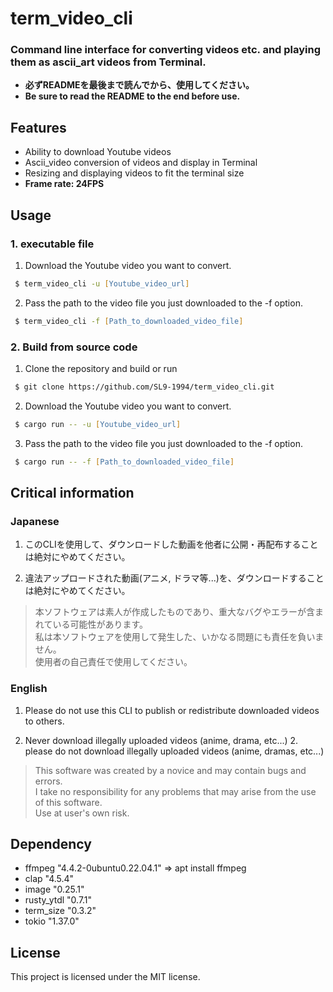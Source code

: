# term_video_cli
### Command line interface for converting videos etc. and playing them as ascii_art videos from Terminal.

* **必ずREADMEを最後まで読んでから、使用してください。**  
* **Be sure to read the README to the end before use.**

## Features
* Ability to download Youtube videos
* Ascii_video conversion of videos and display in Terminal
* Resizing and displaying videos to fit the terminal size
* **Frame rate: 24FPS**

## Usage
### 1. executable file
1. Download the Youtube video you want to convert.

```zsh
 $ term_video_cli -u [Youtube_video_url]
```
2. Pass the path to the video file you just downloaded to the -f option.

```zsh
 $ term_video_cli -f [Path_to_downloaded_video_file]
```

### 2. Build from source code
1. Clone the repository and build or run
```zsh
 $ git clone https://github.com/SL9-1994/term_video_cli.git
```

2. Download the Youtube video you want to convert.
```zsh
 $ cargo run -- -u [Youtube_video_url]
```

3. Pass the path to the video file you just downloaded to the -f option.
```zsh
 $ cargo run -- -f [Path_to_downloaded_video_file]
```

## Critical information

### Japanese
1. このCLIを使用して、ダウンロードした動画を他者に公開・再配布することは絶対にやめてください。

2. 違法アップロードされた動画(アニメ, ドラマ等...)を、ダウンロードすることは絶対にやめてください。

> 本ソフトウェアは素人が作成したものであり、重大なバグやエラーが含まれている可能性があります。  
> 私は本ソフトウェアを使用して発生した、いかなる問題にも責任を負いません。   
> 使用者の自己責任で使用してください。  

### English
1. Please do not use this CLI to publish or redistribute downloaded videos to others.

2. Never download illegally uploaded videos (anime, drama, etc...) 2. please do not download illegally uploaded videos (anime, dramas, etc...)

> This software was created by a novice and may contain bugs and errors.  
> I take no responsibility for any problems that may arise from the use of this software.  
> Use at user's own risk.

## Dependency
* ffmpeg      "4.4.2-0ubuntu0.22.04.1" => apt install ffmpeg
* clap        "4.5.4"
* image       "0.25.1"
* rusty_ytdl  "0.7.1"
* term_size   "0.3.2"
* tokio       "1.37.0"

## License
This project is licensed under the MIT license.
